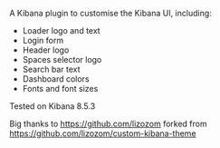 A Kibana plugin to customise the Kibana UI, including:
- Loader logo and text
- Login form
- Header logo
- Spaces selector logo
- Search bar text
- Dashboard colors
- Fonts and font sizes

Tested on Kibana 8.5.3

Big thanks to https://github.com/lizozom
forked from https://github.com/lizozom/custom-kibana-theme
